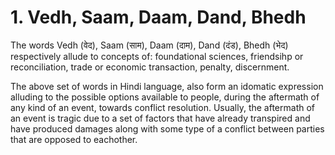 # 1. Vedh, Saam, Daam, Dand, Bhedh

The words Vedh (वेद), Saam (साम), Daam (दाम), Dand (दंड), Bhedh (भेद) respectively allude to concepts of: foundational sciences, friendsihp or reconciliation, trade or economic transaction, penalty, discernment. 

The above set of words in Hindi language, also form an idomatic expression alluding to the possible options available to people, during the aftermath of any kind of an event, towards conflict resolution. Usually, the aftermath of an event is tragic due to a set of factors that have already transpired and have produced damages along with some type of a conflict between parties that are opposed to eachother.  
